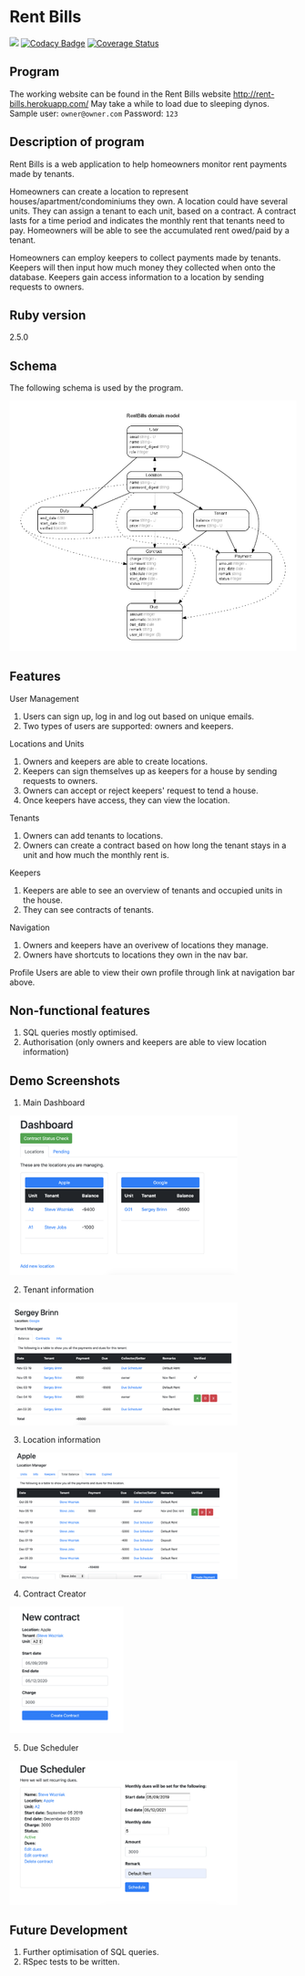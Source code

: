 # Rent Bills

 <img src="https://travis-ci.com/sciffany/rent-bills.svg?branch=master"></img>
[![Codacy Badge](https://api.codacy.com/project/badge/Grade/0f52408411f94109914636191e8b581e)](https://app.codacy.com/app/sciffany/rent-bills?utm_source=github.com&utm_medium=referral&utm_content=sciffany/rent-bills&utm_campaign=Badge_Grade_Dashboard)
 [![Coverage Status](https://coveralls.io/repos/github/sciffany/rent-bills/badge.svg?branch=master)](https://coveralls.io/github/sciffany/rent-bills?branch=master)

## Program

The working website can be found in the Rent Bills website <http://rent-bills.herokuapp.com/>
May take a while to load due to sleeping dynos. Sample user: `owner@owner.com` Password: `123`

## Description of program

Rent Bills is a web application to help homeowners monitor rent payments made by tenants.

Homeowners can create a location to represent houses/apartment/condominiums they own. A location could have several units. They can assign a tenant to each unit, based on a contract. A contract lasts for a time period and indicates the monthly rent that tenants need to pay. Homeowners will be able to see the accumulated rent owed/paid by a tenant.

Homeowners can employ keepers to collect payments made by tenants. Keepers will then input how much money they collected when onto the database. Keepers gain access information to a location by sending requests to owners.

## Ruby version

2.5.0

## Schema

The following schema is used by the program.

![ERD](erd.png)

## Features

User Management
1. Users can sign up, log in and log out based on unique emails.
2. Two types of users are supported: owners and keepers.

Locations and Units
1. Owners and keepers are able to create locations.
2. Keepers can sign themselves up as keepers for a house by sending requests to owners.
3. Owners can accept or reject keepers' request to tend a house.
4. Once keepers have access, they can view the location.

Tenants
1. Owners can add tenants to locations.
2. Owners can create a contract based on how long the tenant stays in a unit and how much the monthly rent is.

Keepers
1. Keepers are able to see an overview of tenants and occupied units in the house.
2. They can see contracts of tenants.

Navigation
1. Owners and keepers have an overivew of locations they manage.
2. Owners have shortcuts to locations they own in the nav bar.

Profile
Users are able to view their own profile through link at navigation bar above.

## Non-functional features

1. SQL queries mostly optimised.
2. Authorisation (only owners and keepers are able to view location information)

## Demo Screenshots

1. Main Dashboard

<img src="/screenshots/screenshot1.png" width="400px"></img>

2. Tenant information

<img src="/screenshots/screenshot2.png" width="400px"></img>

3. Location information

<img src="/screenshots/screenshot3.png" width="400px"></img>

4. Contract Creator

<img src="/screenshots/screenshot5.png" width="200px"></img>


5. Due Scheduler

<img src="/screenshots/screenshot4.png" width="400px"></img>



## Future Development

1. Further optimisation of SQL queries.
2. RSpec tests to be written.


